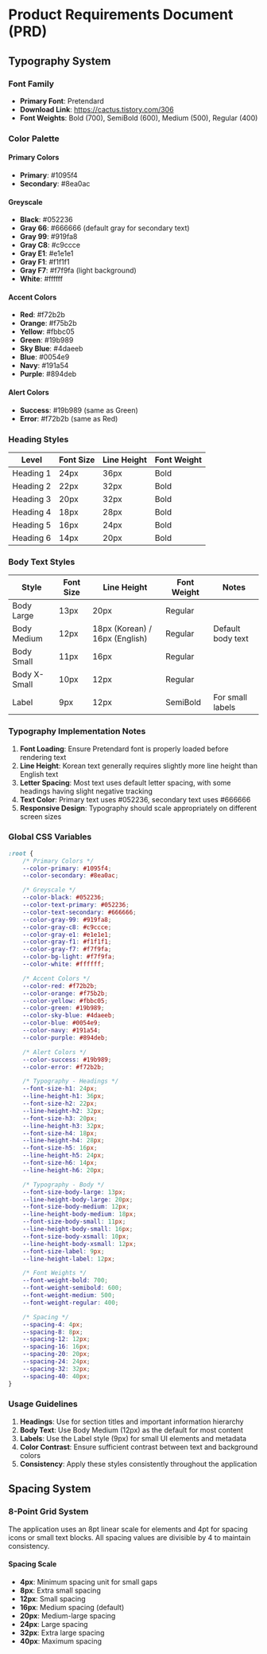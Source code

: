 # Product Requirements Document (PRD)

## Typography System

### Font Family

- **Primary Font**: Pretendard
- **Download Link**: https://cactus.tistory.com/306
- **Font Weights**: Bold (700), SemiBold (600), Medium (500), Regular (400)

### Color Palette

#### Primary Colors

- **Primary**: #1095f4
- **Secondary**: #8ea0ac

#### Greyscale

- **Black**: #052236
- **Gray 66**: #666666 (default gray for secondary text)
- **Gray 99**: #919fa8
- **Gray C8**: #c9ccce
- **Gray E1**: #e1e1e1
- **Gray F1**: #f1f1f1
- **Gray F7**: #f7f9fa (light background)
- **White**: #ffffff

#### Accent Colors

- **Red**: #f72b2b
- **Orange**: #f75b2b
- **Yellow**: #fbbc05
- **Green**: #19b989
- **Sky Blue**: #4daeeb
- **Blue**: #0054e9
- **Navy**: #191a54
- **Purple**: #894deb

#### Alert Colors

- **Success**: #19b989 (same as Green)
- **Error**: #f72b2b (same as Red)

### Heading Styles

| Level     | Font Size | Line Height | Font Weight |
| --------- | --------- | ----------- | ----------- |
| Heading 1 | 24px      | 36px        | Bold        |
| Heading 2 | 22px      | 32px        | Bold        |
| Heading 3 | 20px      | 32px        | Bold        |
| Heading 4 | 18px      | 28px        | Bold        |
| Heading 5 | 16px      | 24px        | Bold        |
| Heading 6 | 14px      | 20px        | Bold        |

### Body Text Styles

| Style        | Font Size | Line Height                    | Font Weight | Notes             |
| ------------ | --------- | ------------------------------ | ----------- | ----------------- |
| Body Large   | 13px      | 20px                           | Regular     |                   |
| Body Medium  | 12px      | 18px (Korean) / 16px (English) | Regular     | Default body text |
| Body Small   | 11px      | 16px                           | Regular     |                   |
| Body X-Small | 10px      | 12px                           | Regular     |                   |
| Label        | 9px       | 12px                           | SemiBold    | For small labels  |

### Typography Implementation Notes

1. **Font Loading**: Ensure Pretendard font is properly loaded before rendering text
2. **Line Height**: Korean text generally requires slightly more line height than English text
3. **Letter Spacing**: Most text uses default letter spacing, with some headings having slight negative tracking
4. **Text Color**: Primary text uses #052236, secondary text uses #666666
5. **Responsive Design**: Typography should scale appropriately on different screen sizes

### Global CSS Variables

```css
:root {
	/* Primary Colors */
	--color-primary: #1095f4;
	--color-secondary: #8ea0ac;

	/* Greyscale */
	--color-black: #052236;
	--color-text-primary: #052236;
	--color-text-secondary: #666666;
	--color-gray-99: #919fa8;
	--color-gray-c8: #c9ccce;
	--color-gray-e1: #e1e1e1;
	--color-gray-f1: #f1f1f1;
	--color-gray-f7: #f7f9fa;
	--color-bg-light: #f7f9fa;
	--color-white: #ffffff;

	/* Accent Colors */
	--color-red: #f72b2b;
	--color-orange: #f75b2b;
	--color-yellow: #fbbc05;
	--color-green: #19b989;
	--color-sky-blue: #4daeeb;
	--color-blue: #0054e9;
	--color-navy: #191a54;
	--color-purple: #894deb;

	/* Alert Colors */
	--color-success: #19b989;
	--color-error: #f72b2b;

	/* Typography - Headings */
	--font-size-h1: 24px;
	--line-height-h1: 36px;
	--font-size-h2: 22px;
	--line-height-h2: 32px;
	--font-size-h3: 20px;
	--line-height-h3: 32px;
	--font-size-h4: 18px;
	--line-height-h4: 28px;
	--font-size-h5: 16px;
	--line-height-h5: 24px;
	--font-size-h6: 14px;
	--line-height-h6: 20px;

	/* Typography - Body */
	--font-size-body-large: 13px;
	--line-height-body-large: 20px;
	--font-size-body-medium: 12px;
	--line-height-body-medium: 18px;
	--font-size-body-small: 11px;
	--line-height-body-small: 16px;
	--font-size-body-xsmall: 10px;
	--line-height-body-xsmall: 12px;
	--font-size-label: 9px;
	--line-height-label: 12px;

	/* Font Weights */
	--font-weight-bold: 700;
	--font-weight-semibold: 600;
	--font-weight-medium: 500;
	--font-weight-regular: 400;

	/* Spacing */
	--spacing-4: 4px;
	--spacing-8: 8px;
	--spacing-12: 12px;
	--spacing-16: 16px;
	--spacing-20: 20px;
	--spacing-24: 24px;
	--spacing-32: 32px;
	--spacing-40: 40px;
}
```

### Usage Guidelines

1. **Headings**: Use for section titles and important information hierarchy
2. **Body Text**: Use Body Medium (12px) as the default for most content
3. **Labels**: Use the Label style (9px) for small UI elements and metadata
4. **Color Contrast**: Ensure sufficient contrast between text and background colors
5. **Consistency**: Apply these styles consistently throughout the application

## Spacing System

### 8-Point Grid System

The application uses an 8pt linear scale for elements and 4pt for spacing icons or small text blocks. All spacing values are divisible by 4 to maintain consistency.

#### Spacing Scale

- **4px**: Minimum spacing unit for small gaps
- **8px**: Extra small spacing
- **12px**: Small spacing
- **16px**: Medium spacing (default)
- **20px**: Medium-large spacing
- **24px**: Large spacing
- **32px**: Extra large spacing
- **40px**: Maximum spacing
